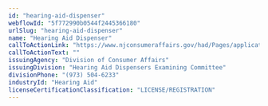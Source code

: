 ```yaml
---
id: "hearing-aid-dispenser"
webflowId: "5f772990b0544f2445366180"
urlSlug: "hearing-aid-dispenser"
name: "Hearing Aid Dispenser"
callToActionLink: "https://www.njconsumeraffairs.gov/had/Pages/applications.aspx"
callToActionText: ""
issuingAgency: "Division of Consumer Affairs"
issuingDivision: "Hearing Aid Dispensers Examining Committee"
divisionPhone: "(973) 504-6233"
industryId: "Hearing Aid"
licenseCertificationClassification: "LICENSE/REGISTRATION"
---
```


